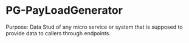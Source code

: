 # PG-PayLoadGenerator
Purpose: Data Stud of any micro service or system that is supposed to provide data to callers through endpoints. 
